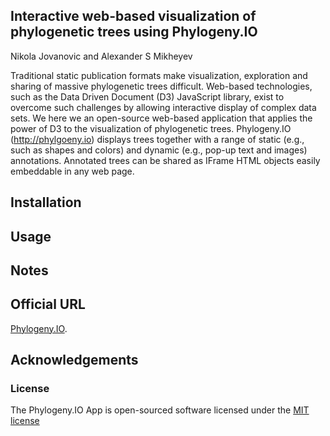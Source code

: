 ## Interactive web-based visualization of phylogenetic trees using Phylogeny.IO

Nikola Jovanovic and Alexander S Mikheyev

Traditional static publication formats make visualization, exploration and sharing of massive phylogenetic trees difficult. Web-based technologies, such as the Data Driven Document (D3) JavaScript library, exist to overcome such challenges by allowing interactive display of complex data sets. We here we an open-source web-based application that applies the power of D3 to the visualization of phylogenetic trees. Phylogeny.IO (http://phylgoeny.io) displays trees together with a range of static (e.g., such as shapes and colors) and dynamic (e.g., pop-up text and images) annotations. Annotated trees can be shared as IFrame HTML objects easily embeddable in any web page.

## Installation

## Usage

## Notes

## Official URL

[Phylogeny.IO](http://phylogeny.io).

## Acknowledgements

### License

The Phylogeny.IO App is open-sourced software licensed under the [MIT license](http://opensource.org/licenses/MIT)
